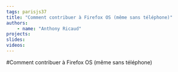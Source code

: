 ```yaml
---
tags: parisjs37
title: "Comment contribuer à Firefox OS (même sans téléphone)"
authors:
    - name: "Anthony Ricaud"
projects:
slides:
videos:
---
```

#Comment contribuer à Firefox OS (même sans téléphone)
